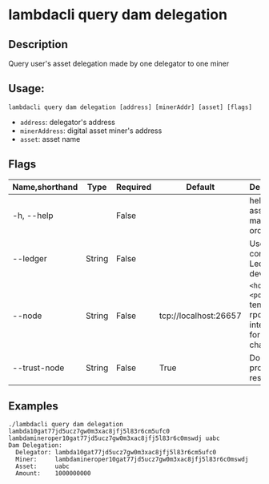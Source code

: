 # lambdacli query dam delegation

## Description

Query user's asset delegation made by one delegator to one miner 

## Usage:

```
lambdacli query dam delegation [address] [minerAddr] [asset] [flags]
```

- `address`: delegator's address
- `minerAddress`: digital asset miner's address
- `asset`: asset name

## Flags

| Name,shorthand | Type   | Required | Default               | Description                                                  |
| -------------- | ------ | -------- | --------------------- | ------------------------------------------------------------ |
| -h, --help     |        | False    |                       | help for asset-match-orders                    |
| --ledger       | String | False    |                       | Use a connected Ledger device                                |
| --node         | String | False    | tcp://localhost:26657 | `<host>:<port>`to tendermint rpc interface for this chain    |
| --trust-node   | String | False    | True                  | Don't verify proofs for responses                            |


## Examples
```
./lambdacli query dam delegation lambda10gat77jd5ucz7gw0m3xac8jfj5l83r6cm5ufc0 lambdamineroper10gat77jd5ucz7gw0m3xac8jfj5l83r6c0mswdj uabc
Dam Delegation:
  Delegator: lambda10gat77jd5ucz7gw0m3xac8jfj5l83r6cm5ufc0
  Miner:     lambdamineroper10gat77jd5ucz7gw0m3xac8jfj5l83r6c0mswdj
  Asset:     uabc
  Amount:    1000000000
```

